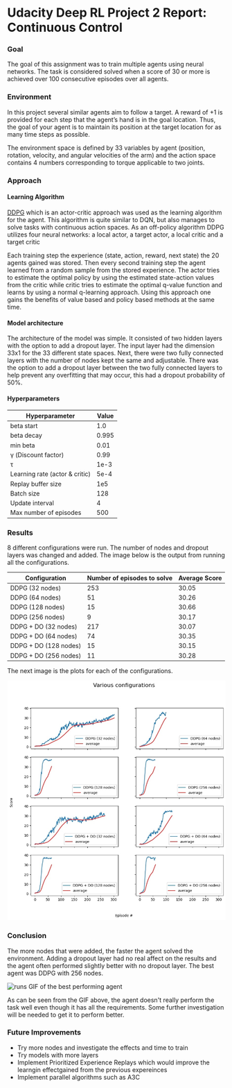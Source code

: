 # Udacity Deep RL Project 2 Report: Continuous Control

### Goal

The goal of this assignment was to train multiple agents using neural networks. The task is considered solved when a score of 30 or more is achieved over 100 consecutive episodes over all agents.

### Environment

In this project several similar agents aim to follow a target. A reward of +1 is provided for
each step that the agent’s hand is in the goal location. Thus, the goal of your agent is to maintain its position
at the target location for as many time steps as possible.

The environment space is defined by 33 variables by agent (position, rotation, velocity, and angular velocities
of the arm) and the action space contains 4 numbers corresponding to torque applicable to two joints.

### Approach

#### Learning Algorithm

[DDPG](https://arxiv.org/abs/1509.02971) which is an actor-critic approach was used as the learning algorithm for the agent.
This algorithm is quite similar to DQN, but also manages to solve tasks with continuous action spaces. As an off-policy algorithm
DDPG utilizes four neural networks: a local actor, a target actor, a local critic and a target critic

Each training step the experience (state, action, reward, next state) the 20 agents gained was stored.
Then every second training step the agent learned from a random sample from the stored experience. The actor tries to estimate the
optimal policy by using the estimated state-action values from the critic while critic tries to estimate the optimal q-value function
and learns by using a normal q-learning approach. Using this approach one gains the benefits of value based and policy based
methods at the same time.

#### Model architecture

The architecture of the model was simple. It consisted of two hidden layers with the option to add a dropout layer. The input layer had the dimension 33x1 for the 33 different state spaces. Next, there were two fully connected layers with the number of nodes kept the same and adjustable. There was the option to add a dropout layer between the two fully connected layers to help prevent any overfitting that may occur, this had a dropout probability of 50%.

#### Hyperparameters

| Hyperparameter | Value |
| -------------- | ----- |
| beta start | 1.0 |
| beta decay | 0.995 |
| min beta | 0.01 |
| γ (Discount factor) | 0.99 |
| τ | 1e-3  |
| Learning rate (actor & critic) | 5e-4 |
| Replay buffer size | 1e5 |
| Batch size | 128 |
| Update interval | 4 |
| Max number of episodes | 500 |

### Results

8 different configurations were run. The number of nodes and dropout layers was changed and added. The image below is the output from running all the configurations.

| Configuration | Number of episodes to solve | Average Score |
| ------------- | --------------------------- | ------------- |
| DDPG (32 nodes) | 253 | 30.05 |
| DDPG (64 nodes) | 51 | 30.26 |
| DDPG (128 nodes) | 15 | 30.66 |
| DDPG (256 nodes) | 9 | 30.17 |
| DDPG + DO (32 nodes) | 217 | 30.07 |
| DDPG + DO (64 nodes) | 74 | 30.35 |
| DDPG + DO (128 nodes) | 15 | 30.15 |
| DDPG + DO (256 nodes) | 11 | 30.28 |

The next image is the plots for each of the configurations.

![plots](./assets/results.jpg)

### Conclusion

The more nodes that were added, the faster the agent solved the environment. Adding a dropout layer had no real affect on the results and the agent often performed slightly better with no dropout layer. The best agent was DDPG with 256 nodes.

![runs](./assets/agent-final.gif)
GIF of the best performing agent

As can be seen from the GIF above, the agent doesn't really perform the task well even though it has all the requirements. Some further investigation will be needed to get it to perform better.

### Future Improvements

* Try more nodes and investigate the effects and time to train
* Try models with more layers
* Implement Prioritized Experience Replays which would improve the learngin effectgained from the previous expereinces
* Implement parallel algorithms such as A3C